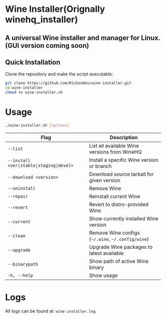 # Wine Installer(Orignally winehq_installer)

A universal Wine installer and manager for Linux.  
(GUI version coming soon)
---

## Quick Installation

Clone the repository and make the script executable:

```bash
git clone https://github.com/RishonDev/wine-installer.git
cd wine-installer
chmod +x wine-installer.sh
```

# Usage
```bash
./wine-installer.sh [options]
```
| Flag                                      | Description                                       |
| ----------------------------------------- | ------------------------------------------------- |
| `--list`                                  | List all available Wine versions from WineHQ      |
| `--install <ver\|stable\|staging\|devel>` | Install a specific Wine version or branch         |
| `--download <version>`                    | Download source tarball for given version         |
| `--uninstall`                             | Remove Wine                                       |
| `--repair`                                | Reinstall current Wine                            |
| `--revert`                                | Revert to distro-provided Wine                    |
| `--current`                               | Show currently installed Wine version             |
| `--clean`                                 | Remove Wine configs (`~/.wine`, `~/.config/wine`) |
| `--upgrade`                               | Upgrade Wine packages to latest available         |
| `--binarypath`                            | Show path of active Wine binary                   |
| `-h, --help`                              | Show usage                                        |

# Logs
All logs can be found at: `wine-installer.log`

